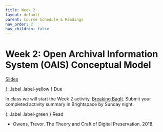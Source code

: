 ```yaml
---
title: Week 2
layout: default
parent: Course Schedule & Readings
nav_order: 2
has_children: false
---
```

# Week 2: Open Archival Information System (OAIS) Conceptual Model

<a href="{{ site.baseurl }}/slides/week_02_slide_deck.html" target="_blank">Slides</a>

{: .label .label-yellow }
Due

In class we will start the Week 2 activity, <a href="https://digital-archives.github.io/HISTGA1011/activities/fixity_bagger.html" target="_blank">Breaking BagIt</a>. Submit your completed activity summary in Brightspace by Sunday night.

{: .label .label-green }
Read

* Owens, Trevor. The Theory and Craft of Digital Preservation. 2018.